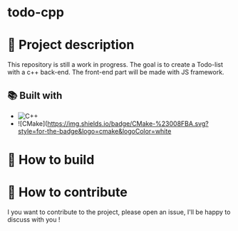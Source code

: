﻿# todo-cpp

# 📰 Project description

This repository is still a work in progress. The goal is to create a Todo-list with a c++ back-end.
The front-end part will be made with JS framework.

## 📚 Built with

- ![C++](https://img.shields.io/badge/c++-%2300599C.svg?style=for-the-badge&logo=c%2B%2B&logoColor=white)
- ![CMake](https://img.shields.io/badge/CMake-%23008FBA.svg?style=for-the-badge&logo=cmake&logoColor=white

# 🔨 How to build

# 📡 How to contribute

I you want to contribute to the project, please open an issue, I'll be happy to discuss with you !
